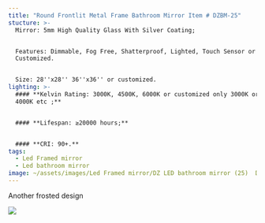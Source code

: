 ```yaml
---
title: "Round Frontlit Metal Frame Bathroom Mirror Item # DZBM-25"
stucture: >-
  Mirror: 5mm High Quality Glass With Silver Coating;


  Features: Dimmable, Fog Free, Shatterproof, Lighted, Touch Sensor or
  Customized.


  Size: 28''x28'' 36''x36'' or customized.
lighting: >-
  #### **Kelvin Rating: 3000K, 4500K, 6000K or customized only 3000K or only
  4000K etc ;**


  #### **Lifespan: ≥20000 hours;**


  #### **CRI: 90+.**
tags:
  - Led Framed mirror
  - Led bathroom mirror
image: ~/assets/images/Led Framed mirror/DZ LED bathroom mirror (25)  DZBM-25.jpeg
---
```

Another frosted design

![](~/assets/images/Led%20Framed%20mirror/DZ%20LED%20bathroom%20mirror%20(24)%20%20DZBM-24.jpeg)